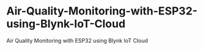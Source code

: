 # Air-Quality-Monitoring-with-ESP32-using-Blynk-IoT-Cloud
Air Quality Monitoring with ESP32 using Blynk IoT Cloud
